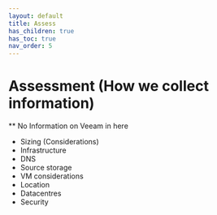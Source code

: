 ```yaml
---
layout: default
title: Assess
has_children: true
has_toc: true
nav_order: 5
---
```



# Assessment (How we collect information)
 ** No Information on Veeam in here
* Sizing (Considerations)
* Infrastructure
* DNS
* Source storage
* VM considerations
* Location
* Datacentres
* Security
